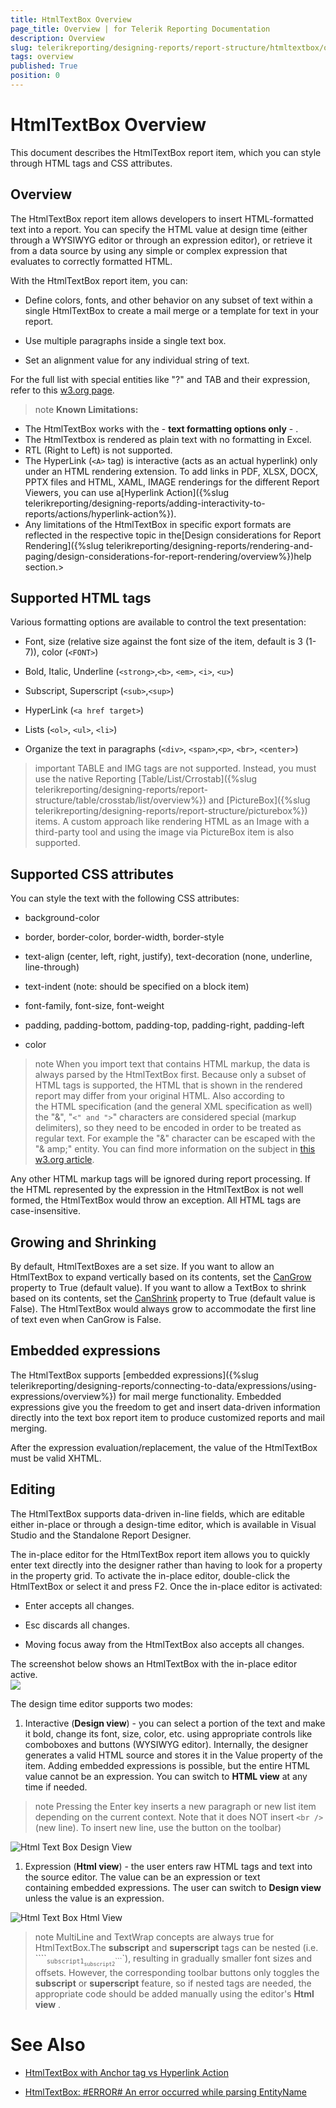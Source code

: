 ```yaml
---
title: HtmlTextBox Overview
page_title: Overview | for Telerik Reporting Documentation
description: Overview
slug: telerikreporting/designing-reports/report-structure/htmltextbox/overview
tags: overview
published: True
position: 0
---
```


# HtmlTextBox Overview



This document describes the HtmlTextBox report item, which you can style through HTML tags and CSS attributes. 
      

## Overview

The HtmlTextBox report item allows developers to insert HTML-formatted text into a report. You can specify the HTML value at
          design time (either through a WYSIWYG editor or through an expression editor), or retrieve it from a data source by using any simple
          or complex expression that evaluates to correctly formatted HTML.
        

With the HtmlTextBox report item, you can:
      

* Define colors, fonts, and other behavior on any subset of text within a single HtmlTextBox to create a mail merge or a template for text in your report.
          

* Use multiple paragraphs inside a single text box.
          

* Set an alignment value for any individual string of text.
          

For the full list with special entities like "?" and TAB and their expression, refer to this
        [w3.org page](http://www.w3.org/TR/xhtml1/DTD/xhtml-special.ent).
      

>note  __Known Limitations:__ 
* The HtmlTextBox works with the - __text formatting options only__ - .
* The HtmlTextbox is rendered as plain text with no formatting in Excel.
* RTL (Right to Left) is not supported.
* The HyperLink (```<A>``` tag) is interactive (acts as an actual hyperlink) only under an HTML rendering extension. To add links in PDF, XLSX, DOCX, PPTX files              and HTML, XAML, IMAGE renderings for the different Report Viewers, you can use a[Hyperlink Action]({%slug telerikreporting/designing-reports/adding-interactivity-to-reports/actions/hyperlink-action%}).
* Any limitations of the HtmlTextBox in specific export formats are reflected in the respective topic in the[Design considerations for Report Rendering]({%slug telerikreporting/designing-reports/rendering-and-paging/design-considerations-for-report-rendering/overview%})help section.>


## Supported HTML tags

Various formatting options are available to control the text presentation:

* Font, size (relative size against the font size of the item, default is 3 (1-7)), color (```<FONT>```)

* Bold, Italic, Underline (```<strong>```,```<b>```, ```<em>```, ```<i>```, ```<u>```)

* Subscript, Superscript (```<sub>```,```<sup>```)

* HyperLink (```<a href target>```)

* Lists (```<ol>```, ```<ul>```, ```<li>```)

* Organize the text in paragraphs (```<div>```, ```<span>```,```<p>```, ```<br>```, ```<center>```)

>important TABLE and IMG tags are not supported. Instead, you must use the native Reporting [Table/List/Crrostab]({%slug telerikreporting/designing-reports/report-structure/table/crosstab/list/overview%})            and [PictureBox]({%slug telerikreporting/designing-reports/report-structure/picturebox%}) items. A custom approach like rendering HTML as an Image with a third-party tool            and using the image via PictureBox item is also supported.          


## Supported CSS attributes

You can style the text with the following CSS attributes:
        

* background-color

* border, border-color, border-width, border-style

* text-align (center, left, right, justify), text-decoration (none, underline, line-through)

* text-indent (note: should be specified on a block item)

* font-family, font-size, font-weight

* padding, padding-bottom, padding-top, padding-right, padding-left

* color

>note When you import text that contains HTML markup, the data is always parsed by the HtmlTextBox first. Because            only a subset of HTML tags is supported, the HTML that is shown in the rendered report may differ from your            original HTML.          Also according to the HTML specification (and the general XML specification as well) the "&", "```<" and ">```"            characters are considered special (markup delimiters), so they need to be encoded in order to be treated as regular            text. For example the "&" character can be escaped with the "& amp;" entity. You can find more information on the subject in               [this w3.org article](http://www.w3.org/TR/REC-xml/#syntax).          


Any other HTML markup tags will be ignored during report processing. If the HTML represented by the expression in the
          HtmlTextBox is not well formed, the HtmlTextBox would throw an exception. All HTML tags are case-insensitive.
        

## Growing and Shrinking

By default, HtmlTextBoxes are a set size. If you want to allow an HtmlTextBox to expand vertically based on its contents,
          set the [CanGrow](/reporting/api/Telerik.Reporting.TextItemBase#Telerik_Reporting_TextItemBase_CanGrow) property
          to True (default value).
          If you want to allow a TextBox to shrink based on its contents, set the
          [CanShrink](/reporting/api/Telerik.Reporting.TextItemBase#Telerik_Reporting_TextItemBase_CanShrink) property to
          True (default value is False). The HtmlTextBox would always grow to accommodate the first line of text even when CanGrow is False.
        

## Embedded expressions

The HtmlTextBox supports [embedded expressions]({%slug telerikreporting/designing-reports/connecting-to-data/expressions/using-expressions/overview%}) for mail merge
          functionality. Embedded expressions give you the freedom to get and insert data-driven information directly into the
          text box report item to produce customized reports and mail merging.
        

After the expression evaluation/replacement, the value of the HtmlTextBox must be valid XHTML.

## Editing

The HtmlTextBox supports data-driven in-line fields, which are editable either in-place or through a design-time editor, which is
          available in Visual Studio and the Standalone Report Designer.  
        

The in-place editor for the HtmlTextBox report item allows you to quickly enter text
          directly into the designer rather than having to look for a property in the property grid.
          To activate the in-place editor, double-click the HtmlTextBox or select it and press F2. Once the in-place editor is activated:
        

* Enter accepts all changes.

* Esc discards all changes.

* Moving focus away from the HtmlTextBox also accepts all changes. 

The screenshot below shows an HtmlTextBox with the in-place editor active.  
  ![](images/HtmlTextBox3.png)

The design time editor supports two modes:

1. Interactive (__Design view__) - you can select a portion of the text and make it bold, change its font, size, color, etc.
              using appropriate controls like comboboxes and buttons (WYSIWYG editor). Internally, the designer generates a
              valid HTML source and stores it in the Value property of the item. Adding embedded expressions is possible, but
              the entire HTML value cannot be an expression. You can switch to __HTML view__ at any time if needed.
            

>note Pressing the Enter key inserts a new paragraph or new list item depending on the current context.                Note that it does NOT insert ```<br />``` (new line). To insert new line, use the button on the toolbar)              
  
  ![Html Text Box Design View](images/HtmlTextBox_DesignView.png)

1. Expression (__Html view__) - the user enters raw HTML tags and text into the source editor. The value can be an expression or text
              containing embedded expressions. The user can switch to __Design view__ unless the value is an expression.
              
  ![Html Text Box Html View](images/HtmlTextBox_HtmlView.png)

>note MultiLine and TextWrap concepts are always true for HtmlTextBox.The  __subscript__  and  __superscript__  tags can be nested (i.e. ````<sub>```subscript1```<sub>```subscript2```</sub>```</sub>`),            resulting in gradually smaller font sizes and offsets. However, the corresponding toolbar buttons only toggles the  __subscript__  or  __superscript__  feature,            so if nested tags are needed, the appropriate code should be added manually using the editor's  __Html view__ .          


# See Also


 * [HtmlTextBox with Anchor tag vs Hyperlink Action](http://www.telerik.com/support/kb/reporting/report-items/details/htmltextbox-with-anchor-tag-vs-hyperlink-action)

 * [HtmlTextBox: #ERROR# An error occurred while parsing EntityName](http://www.telerik.com/support/kb/reporting/report-items/details/htmltextbox-an-error-occurred-while-parsing-entityname)
